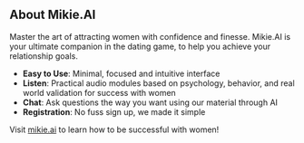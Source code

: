 ## About Mikie.AI

Master the art of attracting women with confidence and finesse. Mikie.AI is your ultimate companion in the dating game, to help you achieve your relationship goals.

- **Easy to Use**: Minimal, focused and intuitive interface
- **Listen**: Practical audio modules based on psychology, behavior, and real world validation for success with women
- **Chat**: Ask questions the way you want using our material through AI
- **Registration**: No fuss sign up, we made it simple

Visit [mikie.ai](https://mikie.ai) to learn how to be successful with women!

